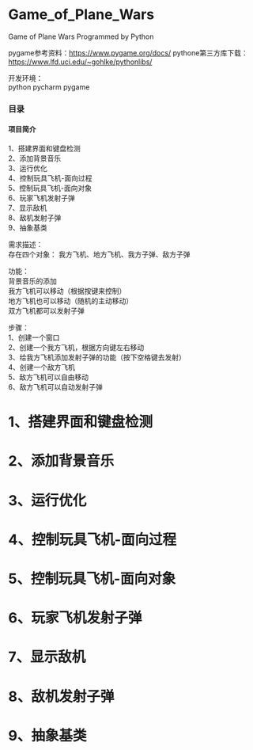 # Game_of_Plane_Wars
Game of Plane Wars Programmed by Python

pygame参考资料：https://www.pygame.org/docs/
pythone第三方库下载：https://www.lfd.uci.edu/~gohlke/pythonlibs/


开发环境：  
python
pycharm
pygame









### 目录
#### 项目简介
1、搭建界面和键盘检测  
2、添加背景音乐  
3、运行优化  
4、控制玩具飞机-面向过程  
5、控制玩具飞机-面向对象  
6、玩家飞机发射子弹  
7、显示敌机  
8、敌机发射子弹  
9、抽象基类  


需求描述：  
存在四个对象：
我方飞机、地方飞机、我方子弹、敌方子弹

功能：  
背景音乐的添加  
我方飞机可以移动（根据按键来控制）  
地方飞机也可以移动（随机的主动移动）  
双方飞机都可以发射子弹

步骤：  
1、创建一个窗口  
2、创建一个我方飞机，根据方向键左右移动  
3、给我方飞机添加发射子弹的功能（按下空格键去发射）  
4、创建一个敌方飞机  
5、敌方飞机可以自由移动  
6、敌方飞机可以自动发射子弹













# 1、搭建界面和键盘检测
# 2、添加背景音乐
# 3、运行优化
# 4、控制玩具飞机-面向过程
# 5、控制玩具飞机-面向对象
# 6、玩家飞机发射子弹
# 7、显示敌机
# 8、敌机发射子弹
# 9、抽象基类

